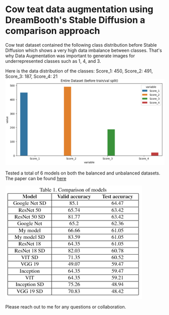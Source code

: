 # Cow teat data augmentation using DreamBooth's Stable Diffusion a comparison approach

Cow teat dataset contained the following class distribution before Stable Diffusion which shows a very high data imbalance between classes. That's why Data Augmentation was important to generate images for underrepresented classes such as 1, 4, and 3.

Here is the data distribution of the classes:
Score_1: 450, Score_2: 491, Score_3: 187, Score_4: 21
![Data Distribution,  width="100" height="100"](Assets/Dataset.png)

Tested a total of 6 models on both the balanced and unbalanced datasets.
The paper can be found <a href="https://www.researchgate.net/publication/370729404_Cow_teat_data_augmentation_using_Stable_Diffusion?_sg%5B0%5D=OEarIc4_Ug2TRjj1-ttlTizgfat__j0KOEtq4oDJj18baNuofqiT0dxabCzyWqM5y_f909TdWX5c-mgk2DVsB3B_HkTGYOVMXvuiF-A7.nlwWOIE8XhEHjfivod5cc4z8ddGc2AWPI7J1Gpg6_CeqSijvkoaFobNXedoV6nUYwbJiThu-K2Z2qfjy63Q6kA"> here </a>

![Model comparison  width="100" height="100"](Assets/Models_comparison.png)

Please reach out to me for any questions or collaboration.

